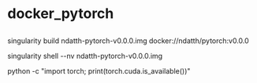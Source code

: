 # docker_pytorch

## 

singularity build ndatth-pytorch-v0.0.0.img docker://ndatth/pytorch:v0.0.0


singularity shell --nv ndatth-pytorch-v0.0.0.img

python -c "import torch; print(torch.cuda.is_available())"